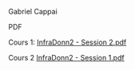 Gabriel Cappai

PDF

Cours 1:
[InfraDonn2 - Session 2.pdf](https://github.com/user-attachments/files/22658389/InfraDonn2.-.Session.2.pdf)

Cours 2
[InfraDonn2 - Session 1.pdf](https://github.com/user-attachments/files/22658388/InfraDonn2.-.Session.1.pdf)

